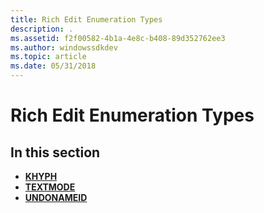```yaml
---
title: Rich Edit Enumeration Types
description: .
ms.assetid: f2f00582-4b1a-4e8c-b408-89d352762ee3
ms.author: windowssdkdev
ms.topic: article
ms.date: 05/31/2018
---
```


# Rich Edit Enumeration Types

## In this section

-   [**KHYPH**](/windows/desktop/api/Richedit/ne-richedit-tagkhyph)
-   [**TEXTMODE**](/windows/desktop/api/Richedit/ne-richedit-tagtextmode)
-   [**UNDONAMEID**](/windows/desktop/api/Richedit/ne-richedit-_undonameid)

 

 




